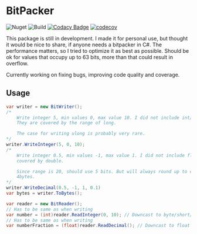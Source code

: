 # BitPacker

![Nuget](https://img.shields.io/nuget/v/ez-bitpacker)
![Build](https://github.com/EvaldasZmitra/bitpacker/actions/workflows/ci.yml/badge.svg)
[![Codacy Badge](https://api.codacy.com/project/badge/Grade/245dc8b2b15e453787b9d878a7e4171b)](https://app.codacy.com/gh/EvaldasZmitra/bitpacker?utm_source=github.com&utm_medium=referral&utm_content=EvaldasZmitra/bitpacker&utm_campaign=Badge_Grade_Settings)
[![codecov](https://codecov.io/gh/EvaldasZmitra/bitpacker/branch/master/graph/badge.svg?token=8JK9DEC8Q0)](https://codecov.io/gh/EvaldasZmitra/bitpacker)

This package is still in development. I made it for personal use, but thought it
would be nice to share, if anyone needs a bitpacker in C#. The performance
matters, so I tried to optimize it as best as possible. Should be ok for values
that occupy up to 63 bits, more than that could result in overflow.

Currently working on fixing bugs, improving code quality and coverage.

## Usage

```cs
var writer = new BitWriter();
/*
    Write integer 5, min values 0, max value 10. I did not include int/short/uint.
    They are covered by the range of long.

    The case for writing ulong is probably very rare.
*/
writer.WriteInteger(5, 0, 10);
/*
    Write integer 0.5, min values -1, max value 1. I did not include float, it is
    covered by double.

    Since range is 20, should use 5 bits. But will always round up to closest
    4bytes.
*/
writer.WriteDecimal(0.5, -1, 1, 0.1)
var bytes = writer.ToBytes();

var reader = new BitReader();
// Has to be same as when writing
var number = (int)reader.ReadInteger(0, 10); // Downcast to byte/short/int if needed
// Has to be same as when writing
var numberFraction = (float)reader.ReadDecimal(); // Downcast to float if needed
```
